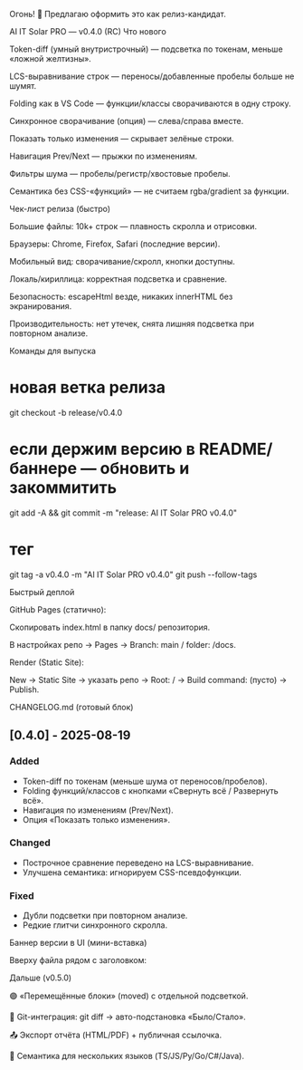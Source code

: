 Огонь! 🚀 Предлагаю оформить это как релиз-кандидат.

AI IT Solar PRO — v0.4.0 (RC)
Что нового

Token-diff (умный внутристрочный) — подсветка по токенам, меньше «ложной желтизны».

LCS-выравнивание строк — переносы/добавленные пробелы больше не шумят.

Folding как в VS Code — функции/классы сворачиваются в одну строку.

Синхронное сворачивание (опция) — слева/справа вместе.

Показать только изменения — скрывает зелёные строки.

Навигация Prev/Next — прыжки по изменениям.

Фильтры шума — пробелы/регистр/хвостовые пробелы.

Семантика без CSS-«функций» — не считаем rgba/gradient за функции.

Чек-лист релиза (быстро)

 Большие файлы: 10k+ строк — плавность скролла и отрисовки.

 Браузеры: Chrome, Firefox, Safari (последние версии).

 Мобильный вид: сворачивание/скролл, кнопки доступны.

 Локаль/кириллица: корректная подсветка и сравнение.

 Безопасность: escapeHtml везде, никаких innerHTML без экранирования.

 Производительность: нет утечек, снята лишняя подсветка при повторном анализе.

Команды для выпуска
# новая ветка релиза
git checkout -b release/v0.4.0

# если держим версию в README/баннере — обновить и закоммитить
git add -A && git commit -m "release: AI IT Solar PRO v0.4.0"

# тег
git tag -a v0.4.0 -m "AI IT Solar PRO v0.4.0"
git push --follow-tags

Быстрый деплой

GitHub Pages (статично):

Скопировать index.html в папку docs/ репозитория.

В настройках репо → Pages → Branch: main / folder: /docs.

Render (Static Site):

New → Static Site → указать репо → Root: / → Build command: (пусто) → Publish.

CHANGELOG.md (готовый блок)
## [0.4.0] - 2025-08-19
### Added
- Token-diff по токенам (меньше шума от переносов/пробелов).
- Folding функций/классов с кнопками «Свернуть всё / Развернуть всё».
- Навигация по изменениям (Prev/Next).
- Опция «Показать только изменения».

### Changed
- Построчное сравнение переведено на LCS-выравнивание.
- Улучшена семантика: игнорируем CSS-псевдофункции.

### Fixed
- Дубли подсветки при повторном анализе.
- Редкие глитчи синхронного скролла.

Баннер версии в UI (мини-вставка)

Вверху файла рядом с заголовком:

<script>
  const VERSION = 'v0.4.0';
  document.addEventListener('DOMContentLoaded', () => {
    const sub = document.querySelector('.sub');
    if (sub && !sub.textContent.includes(VERSION)) sub.textContent += ` • ${VERSION}`;
  });
</script>

Дальше (v0.5.0)

🟣 «Перемещённые блоки» (moved) с отдельной подсветкой.

🔌 Git-интеграция: git diff → авто-подстановка «Было/Стало».

📤 Экспорт отчёта (HTML/PDF) + публичная ссылочка.

🧠 Семантика для нескольких языков (TS/JS/Py/Go/C#/Java).
